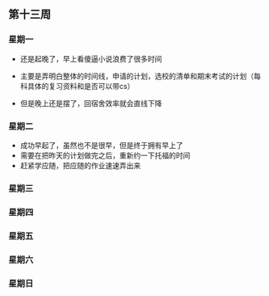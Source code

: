 ## 第十三周

### 星期一

- 还是起晚了，早上看傻逼小说浪费了很多时间
- 主要是弄明白整体的时间线，申请的计划，选校的清单和期末考试的计划（每科具体的复习资料和是否可以带cs）

- 但是晚上还是摆了，回宿舍效率就会直线下降

### 星期二

- 成功早起了，虽然也不是很早，但是终于拥有早上了
- 需要在把昨天的计划做完之后，重新约一下托福的时间
- 赶紧学应随，把应随的作业速速弄出来

### 星期三



### 星期四



### 星期五



### 星期六



### 星期日